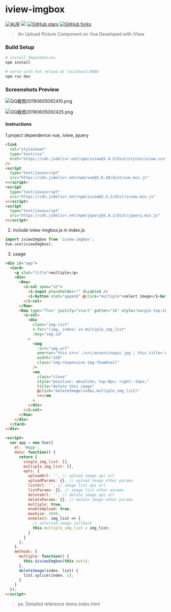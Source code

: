 # iview-imgbox

[![AUR](https://img.shields.io/npm/v/iview-imgbox.svg)](https://www.npmjs.com/package/iview-imgbox)
[![](https://img.shields.io/badge/Author-poplanchong-orange.svg)](http://www.poplanchong.top)
[![GitHub stars](https://img.shields.io/github/stars/poplanchong123/iview-imgbox.svg?style=social&label=Stars)](https://github.com/poplanchong123/iview-imgbox)
[![GitHub forks](https://img.shields.io/github/forks/poplanchong123/iview-imgbox.svg?style=social&label=Fork)](https://github.com/poplanchong123/iview-imgbox)

> An Upload Picture Component on Vue Developed with iView

### Build Setup

```bash
# install dependencies
npm install

# serve with hot reload at localhost:8080
npm run dev

```

### Screenshots Preview

![QQ截图20190605092410.png](https://i.loli.net/2019/06/05/5cf7194cbb04843451.png)

![QQ截图20190605092425.png](https://i.loli.net/2019/06/05/5cf7194cd78d213157.png)

#### Instructions

1.project dependence vue, iview, jquery

```html
<link
  rel="stylesheet"
  type="text/css"
  href="https://cdn.jsdelivr.net/npm/iview@3.4.2/dist/styles/iview.css"
/>
<script
  type="text/javascript"
  src="https://cdn.jsdelivr.net/npm/vue@2.6.10/dist/vue.min.js"
></script>
<script
  type="text/javascript"
  src="https://cdn.jsdelivr.net/npm/iview@3.4.2/dist/iview.min.js"
></script>
<script
  type="text/javascript"
  src="https://cdn.jsdelivr.net/npm/jquery@3.4.1/dist/jquery.min.js"
></script>
```

2. include iview-imgbox.js in index.js

```js
import iviewImgbox from 'iview-imgbox';
Vue.use(iviewImgbox);
```

3. usage

```html
<div id="app">
  <Card>
    <p slot="title">multiple</p>
    <div>
      <Row>
        <i-col span="12">
          <i-input placeholder="" disabled />
          <i-button slot="append" @click="multiple">select image</i-button>
        </i-col>
      </Row>
      <Row type="flex" justify="start" gutter="16" style="margin-top:10px;">
        <i-col>
          <div
            class="img-list"
            v-for="(img, index) in multiple_img_list"
            :key="img.id"
          >
            <img
              :src="img.url"
              onerror="this.src='./src/assets/nopic.jpg'; this.title='no pic.'; this.onerror=null;"
              width="150"
              class="img-responsive img-thumbnail"
            />
            <em
              class="close"
              style="position: absolute; top:0px; right:-14px;"
              title="delete this image"
              @click="deleteImage(index,multiple_img_list)"
              >×</em
            >
          </div>
        </i-col>
      </Row>
    </div>
  </Card>
</div>
```

```html
<script>
  var app = new Vue({
    el: '#app',
    data: function() {
      return {
        single_img_list: [],
        multiple_img_list: [],
        opts: {
          uploadUrl: '', // upload image api url
          uploadParams: {}, // upload image other params
          listUrl: '', // image list api url
          listParams: {}, // image list other params
          deleteUrl: '', // delete image api url
          deleteParams: {}, // delete image other params
          multiple: true,
          enableUpload: true,
          maxSize: 2048,
          onSelect: img_list => {
            // selected image callback
            this.multiple_img_list = img_list;
          }
        }
      };
    },
    methods: {
      multiple: function() {
        this.$iviewImgbox(this.opts);
      },
      deleteImage(index, list) {
        list.splice(index, 1);
      }
    }
  });
</script>
```

> ps: Detailed reference items index.html
